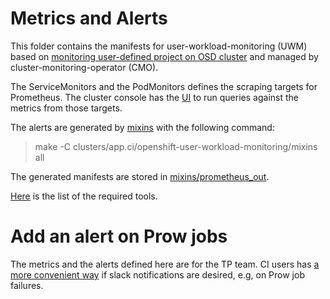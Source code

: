 # Metrics and Alerts

This folder contains the manifests for user-workload-monitoring (UWM) based on [monitoring user-defined project on OSD cluster](https://docs.openshift.com/dedicated/osd_cluster_admin/osd_monitoring/osd-understanding-the-monitoring-stack.html) and managed by cluster-monitoring-operator (CMO).

The ServiceMonitors and the PodMonitors defines the scraping targets for Prometheus. The cluster console has the [UI](https://console-openshift-console.apps.ci.l2s4.p1.openshiftapps.com/monitoring/query-browser) to run queries against the metrics from those targets.

The alerts are generated by [mixins](mixins/) with the following command:

> make -C clusters/app.ci/openshift-user-workload-monitoring/mixins all

The generated manifests are stored in [mixins/prometheus_out](mixins/prometheus_out).

[Here](../supplemental-ci-images/validation-images/dashboards/dashboards-validation.yaml) is the list of the required tools.

# Add an alert on Prow jobs

The metrics and the alerts defined here are for the TP team. CI users has [a more convenient way](https://docs.ci.openshift.org/docs/how-tos/notification/) if slack notifications are desired, e.g, on Prow job failures.
